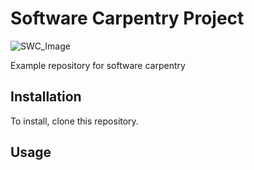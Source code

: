 # Software Carpentry Project
![SWC_Image](https://potterzot.com/2019-09-25-unm/assets/img/swc-icon-blue.svg)



Example repository for software carpentry

## Installation

To install, clone this repository.

## Usage
